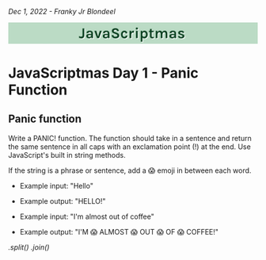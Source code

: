 *Dec 1, 2022 - Franky Jr Blondeel*

<p align="center">
<img alt="title" src="https://github.com/MrFranksJr/MrFranksJr/blob/main/assets/javascriptmas-2022/title.png">
</p>

# JavaScriptmas Day 1 - Panic Function

## Panic function 
Write a PANIC! function. The function should take in a sentence and return the same
sentence in all caps with an exclamation point (!) at the end. Use JavaScript's
built in string methods. 

If the string is a phrase or sentence, add a 😱 emoji in between each word. 

* Example input: "Hello"
* Example output: "HELLO!"

* Example input: "I'm almost out of coffee"
* Example output: "I'M 😱 ALMOST 😱 OUT 😱 OF 😱 COFFEE!"

_.split() .join()_